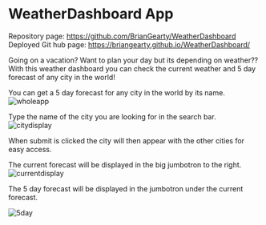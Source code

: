 # WeatherDashboard App

Repository page: https://github.com/BrianGearty/WeatherDashboard
Deployed Git hub page: https://briangearty.github.io/WeatherDashboard/ 

Going on a vacation? Want to plan your day but its depending on weather?? With this weather dashboard you can check the current weather and 5 day forecast of any city in the world!

You can get a 5 day forecast for any city in the world by its name.
![wholeapp](https://user-images.githubusercontent.com/64609758/89567261-59aeb980-d7ef-11ea-851c-c5c055b6b153.png)


Type the name of the city you are looking for in the search bar.
![citydisplay](https://user-images.githubusercontent.com/64609758/89567957-95964e80-d7f0-11ea-93ed-a571df40a089.png)

When submit is clicked the city will then appear with the other cities for easy access.

The current forecast will be displayed in the big jumbotron to the right.
![currentdisplay](https://user-images.githubusercontent.com/64609758/89568101-cd04fb00-d7f0-11ea-850d-4ece6aa702ec.png)

The 5 day forecast will be displayed in the jumbotron under the current forecast.

![5day](https://user-images.githubusercontent.com/64609758/89568166-e73ed900-d7f0-11ea-958b-69b7e767630e.png)
